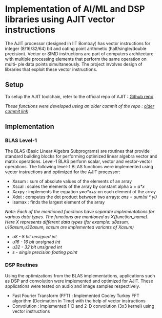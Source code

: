 # Implementation of AI/ML and DSP libraries using AJIT vector instructions
The AJIT processor (designed in IIT Bombay) has vector instructions for
integer (8/16/32/64) bit and 
oating point arithmetic (half/single/double
precision). Vector or SIMD instructions are part of computers architecture
with multiple processing elements that perform the same operation on multi-
ple data points simultaneously. The project involves design of libraries that
exploit these vector instructions.

## Setup
To setup the AJIT toolchain, refer to the official repo of AJIT : [Github repo](https://github.com/adhuliya/ajit-toolchain/tree/marshal)


*These functions were developed using an older commit of the repo : [older commit link](https://github.com/adhuliya/ajit-toolchain/tree/03a6b5357ecd84d301b3481202fb205baebfbb2a)*

## Implementation

### BLAS Level-1

The BLAS (Basic Linear Algebra Subprograms) are routines that provide
standard building blocks for performing optimized linear algebra vector and
matrix operations. Level-1 BLAS perform scalar, vector and vector-vector
operations. The following level-1 BLAS functions were implemented using
vector instructions and optimized for the AJIT processor:
+ Xasum : sum of absolute values of the elements of an array
+ Xscal : scales the elements of the array by constant alpha *x = a\*x*
+ Xaxpy : implements the equation *y=a\*x+y* on each element of the array
+ Xdot : computes the dot product between two arrays: *ans = sum(xi \* yi)*
+ Isamax : finds the largest element of the array

*Note: Each of the mentioned functions have separate implementations for various data types. The functions are mentioned as X{function_name}. Here X represents different data types (for example: u8asum, u16asum,u32asum, sasum are implemented variants of Xasum)*
+ *u8 - 8 bit unsigned int*
+ *u16 - 16 bit unsigned int*
+ *u32 - 32 bit unsigned int*
+ *s - single precision foating point*

### DSP Routines
Using the optimizations from the BLAS implementations, applications such as DSP and convolution were implemented and optimized for AJIT. These applications were tested on audio and image samples respectively.
+ Fast Fourier Transform (FFT) : Implemented Cooley Turkey FFT algorithm (Decimation in Time) with the help of vector instructions
+ Convolution : Implemented 1-D and 2-D convolution (3x3 kernel) using vector instructions












